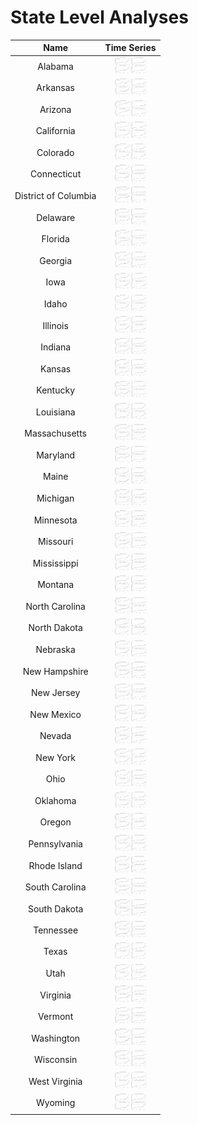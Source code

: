 # State Level Analyses
>
| Name | Time Series |
| :-: | :-: |
| Alabama | <img src="figures/States/State_Load_Projections_Alabama.png" width="50"> |
| Arkansas | <img src="figures/States/State_Load_Projections_Arkansas.png" width="50"> |
| Arizona | <img src="figures/States/State_Load_Projections_Arizona.png" width="50"> |
| California | <img src="figures/States/State_Load_Projections_California.png" width="50"> |
| Colorado | <img src="figures/States/State_Load_Projections_Colorado.png" width="50"> |
| Connecticut | <img src="figures/States/State_Load_Projections_Connecticut.png" width="50"> |
| District of Columbia | <img src="figures/States/State_Load_Projections_District_of_Columbia.png" width="50"> |
| Delaware | <img src="figures/States/State_Load_Projections_Delaware.png" width="50"> |
| Florida | <img src="figures/States/State_Load_Projections_Florida.png" width="50"> |
| Georgia | <img src="figures/States/State_Load_Projections_Georgia.png" width="50"> |
| Iowa | <img src="figures/States/State_Load_Projections_Iowa.png" width="50"> |
| Idaho | <img src="figures/States/State_Load_Projections_Idaho.png" width="50"> |
| Illinois | <img src="figures/States/State_Load_Projections_Illinois.png" width="50"> |
| Indiana | <img src="figures/States/State_Load_Projections_Indiana.png" width="50"> |
| Kansas | <img src="figures/States/State_Load_Projections_Kansas.png" width="50"> |
| Kentucky | <img src="figures/States/State_Load_Projections_Kentucky.png" width="50"> |
| Louisiana | <img src="figures/States/State_Load_Projections_Louisiana.png" width="50"> |
| Massachusetts | <img src="figures/States/State_Load_Projections_Massachusetts.png" width="50"> |
| Maryland | <img src="figures/States/State_Load_Projections_Maryland.png" width="50"> | 
| Maine | <img src="figures/States/State_Load_Projections_Maine.png" width="50"> |
| Michigan | <img src="figures/States/State_Load_Projections_Michigan.png" width="50"> |
| Minnesota | <img src="figures/States/State_Load_Projections_Minnesota.png" width="50"> |
| Missouri | <img src="figures/States/State_Load_Projections_Missouri.png" width="50"> |
| Mississippi | <img src="figures/States/State_Load_Projections_Mississippi.png" width="50"> |
| Montana | <img src="figures/States/State_Load_Projections_Montana.png" width="50"> |
| North Carolina | <img src="figures/States/State_Load_Projections_North_Carolina.png" width="50"> |
| North Dakota | <img src="figures/States/State_Load_Projections_North_Dakota.png" width="50"> |
| Nebraska | <img src="figures/States/State_Load_Projections_Nebraska.png" width="50"> |
| New Hampshire | <img src="figures/States/State_Load_Projections_New_Hampshire.png" width="50"> |
| New Jersey | <img src="figures/States/State_Load_Projections_New_Jersey.png" width="50"> |
| New Mexico | <img src="figures/States/State_Load_Projections_New_Mexico.png" width="50"> |
| Nevada | <img src="figures/States/State_Load_Projections_Nevada.png" width="50"> |
| New York | <img src="figures/States/State_Load_Projections_New_York.png" width="50"> |
| Ohio | <img src="figures/States/State_Load_Projections_Ohio.png" width="50"> |
| Oklahoma | <img src="figures/States/State_Load_Projections_Oklahoma.png" width="50"> |
| Oregon | <img src="figures/States/State_Load_Projections_Oregon.png" width="50"> |
| Pennsylvania | <img src="figures/States/State_Load_Projections_Pennsylvania.png" width="50"> |
| Rhode Island | <img src="figures/States/State_Load_Projections_Rhode_Island.png" width="50"> |
| South Carolina | <img src="figures/States/State_Load_Projections_South_Carolina.png" width="50"> |
| South Dakota | <img src="figures/States/State_Load_Projections_South_Dakota.png" width="50"> |
| Tennessee | <img src="figures/States/State_Load_Projections_Tennessee.png" width="50"> |
| Texas | <img src="figures/States/State_Load_Projections_Texas.png" width="50"> |
| Utah | <img src="figures/States/State_Load_Projections_Utah.png" width="50"> |
| Virginia | <img src="figures/States/State_Load_Projections_Virginia.png" width="50"> |
| Vermont | <img src="figures/States/State_Load_Projections_Vermont.png" width="50"> |
| Washington | <img src="figures/States/State_Load_Projections_Washington.png" width="50"> |
| Wisconsin | <img src="figures/States/State_Load_Projections_Wisconsin.png" width="50"> |
| West Virginia | <img src="figures/States/State_Load_Projections_West_Virginia.png" width="50"> |
| Wyoming | <img src="figures/States/State_Load_Projections_Wyoming.png" width="50"> |
